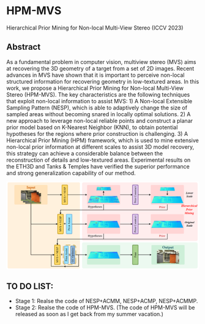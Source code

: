 # HPM-MVS
Hierarchical Prior Mining for Non-local Multi-View Stereo (ICCV 2023)

## Abstract
As a fundamental problem in computer vision, multiview stereo (MVS) aims at recovering the 3D geometry of a target from a set of 2D images. Recent advances in MVS have shown that it is important to perceive non-local structured information for recovering geometry in low-textured areas. In this work, we propose a Hierarchical Prior Mining for Non-local Multi-View Stereo (HPM-MVS). The key characteristics are the following techniques that exploit non-local information to assist MVS: 1) A Non-local Extensible Sampling Pattern (NESP), which is able to adaptively change the size of sampled areas without becoming snared in locally optimal solutions. 2) A new approach to leverage non-local reliable points and construct a planar prior model based on K-Nearest Neighbor (KNN), to obtain potential hypotheses for the regions where prior construction is challenging. 3) A Hierarchical Prior Mining (HPM) framework, which is used to mine extensive non-local prior information at different scales to assist 3D model recovery, this strategy can achieve a considerable balance between the reconstruction of details and low-textured areas. Experimental results on the ETH3D and Tanks & Temples have verified the superior performance and strong generalization capability of our method.
<div align=center>
<img src="https://github.com/CLinvx/HPM-MVS/blob/main/figures/pipeline.png" width="800">
</div>

## TO DO LIST:
* Stage 1: Realse the code of NESP+ACMM, NESP+ACMP, NESP+ACMMP. 
* Stage 2: Realse the code of HPM-MVS. (The code of HPM-MVS will be released as soon as I get back from my summer vacation.)
